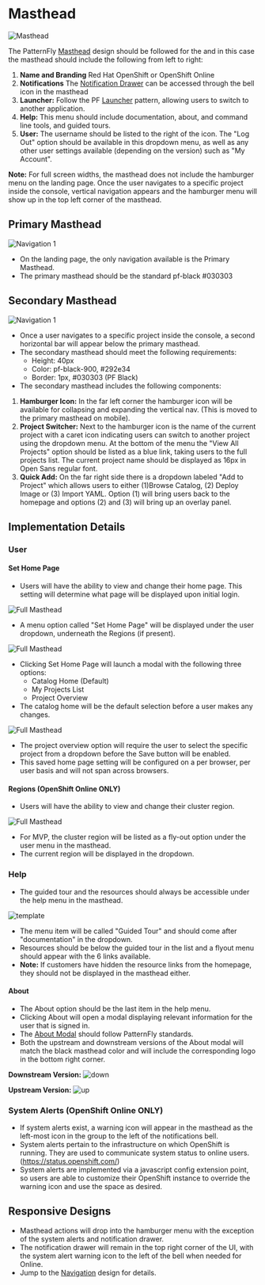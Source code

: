 # Masthead

![Masthead](img/OS-masthead-02.png)  

The PatternFly [Masthead](http://www.patternfly.org/pattern-library/application-framework/masthead/#/design) design should be followed for the and in this case the masthead should include the following from left to right:
1. **Name and Branding** Red Hat OpenShift or OpenShift Online
1. **Notifications** The [Notification Drawer](http://openshift.github.io/openshift-origin-design/web-console/patterns/notifications) can be accessed through the bell icon in the masthead
1. **Launcher:** Follow the PF [Launcher](http://www.patternfly.org/pattern-library/application-framework/launcher/#/design) pattern, allowing users to switch to another application.
1. **Help:** This menu should include documentation, about, and command line tools, and guided tours.
1. **User:** The username should be listed to the right of the icon. The "Log Out" option should be available in this dropdown menu, as well as any other user settings available (depending on the version) such as "My Account".

**Note:** For full screen widths, the masthead does not include the hamburger menu on the landing page. Once the user navigates to a specific project inside the console, vertical navigation appears and the hamburger menu will show up in the top left corner of the masthead.


## Primary Masthead
![Navigation 1](img/PrimaryMasthead.png)  
- On the landing page, the only navigation available is the Primary Masthead.
- The primary masthead should be the standard pf-black #030303

## Secondary Masthead
![Navigation 1](img/SecondaryMasthead.png)  
- Once a user navigates to a specific project inside the console, a second horizontal bar will appear below the primary masthead.
- The secondary masthead should meet the following requirements:
	- Height: 40px
	- Color: pf-black-900, #292e34
	- Border: 1px, #030303 (PF Black)
- The secondary masthead includes the following components:
 1. **Hamburger Icon:** In the far left corner the hamburger icon will be available for collapsing and expanding the vertical nav. (This is moved to the primary masthead on mobile).
 2. **Project Switcher:** Next to the hamburger icon is the name of the current project with a caret icon indicating users can switch to another project using the dropdown menu. At the bottom of the menu the "View All Projects" option should be listed as a blue link, taking users to the full projects list. The current project name should be displayed as 16px in Open Sans regular font.
 3. **Quick Add:** On the far right side there is a dropdown labeled "Add to Project" which allows users to either (1)Browse Catalog, (2) Deploy Image or (3) Import YAML. Option (1) will bring users back to the homepage and options (2) and (3) will bring up an overlay panel.

## Implementation Details

### User

#### Set Home Page
- Users will have the ability to view and change their home page. This setting will determine what page will be displayed upon initial login.

![Full Masthead](img/setHome.png)
- A menu option called "Set Home Page" will be displayed under the user dropdown, underneath the Regions (if present).

![Full Masthead](img/setHome-2.png)
- Clicking Set Home Page will launch a modal with the following three options:
	- Catalog Home (Default)
	- My Projects List
	- Project Overview
- The catalog home will be the default selection before a user makes any changes.

![Full Masthead](img/setHome-3.png)
- The project overview option will require the user to select the specific project from a dropdown before the Save button will be enabled.
- This saved home page setting will be configured on a per browser, per user basis and will not span across browsers.

#### Regions (OpenShift Online ONLY)
- Users will have the ability to view and change their cluster region.

![Full Masthead](img/Region.png)
- For MVP, the cluster region will be listed as a fly-out option under the user menu in the masthead.  
- The current region will be displayed in the dropdown.

### Help
- The guided tour and the resources should always  be accessible under the help menu in the masthead.

![template](img/Navbar-2.png)

- The menu item will be called "Guided Tour" and should come after "documentation" in the dropdown.
- Resources should be below the guided tour in the list and a flyout menu should appear with the 6 links available.
- **Note:** If customers have hidden the resource links from the homepage, they should not be displayed in the masthead either.

#### About
- The About option should be the last item in the help menu.
- Clicking About will open a modal displaying relevant information for the user that is signed in.
- The [About Modal](http://www.patternfly.org/pattern-library/communication/about-modal/) should follow PatternFly standards.
- Both the upstream and downstream versions of the About modal will match the black masthead color and will include the corresponding logo in the bottom right corner.

**Downstream Version:**
![down](img/Openshift-Downstream.png)

**Upstream Version:**
![up](img/Openshift-Upstream.png)


### System Alerts (OpenShift Online ONLY)
- If system alerts exist, a warning icon will appear in the masthead as the left-most icon in the group to the left of the notifications bell.
- System alerts pertain to the infrastructure on which OpenShift is running. They are used to communicate system status to online users. (https://status.openshift.com/)
- System alerts are implemented via a javascript config extension point, so users are able to customize their OpenShift instance to override the warning icon and use the space as desired.

## Responsive Designs
- Masthead actions will drop into the hamburger menu with the exception of the system alerts and notification drawer.
- The notification drawer will remain in the top right corner of the UI, with the system alert warning icon to the left of the bell when needed for Online.
- Jump to the [Navigation](http://openshift.github.io/openshift-origin-design/web-console/patterns/navigation) design for details.
